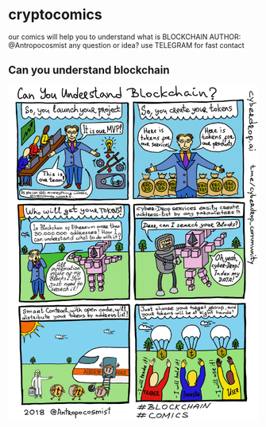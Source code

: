 # cryptocomics
our comics will help you to understand what is BLOCKCHAIN
AUTHOR: @Antropocosmist
any question or idea? use TELEGRAM for fast contact

## Can you understand blockchain
![Can you understand blockchain](Can_you_understand_blockchain.jpg)
